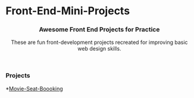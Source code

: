 # Front-End-Mini-Projects

<div align="center"> 

  <h3 align="center">
   Awesome Front End Projects for Practice
 </h3>
 
 <p>These are fun front-development projects recreated for improving basic web design skills.</p>
    <br />
   
  </div>
  
  <h3>Projects</h3>
  *<a href="Movie-Seat-Booking">Movie-Seat-Boooking</a>
